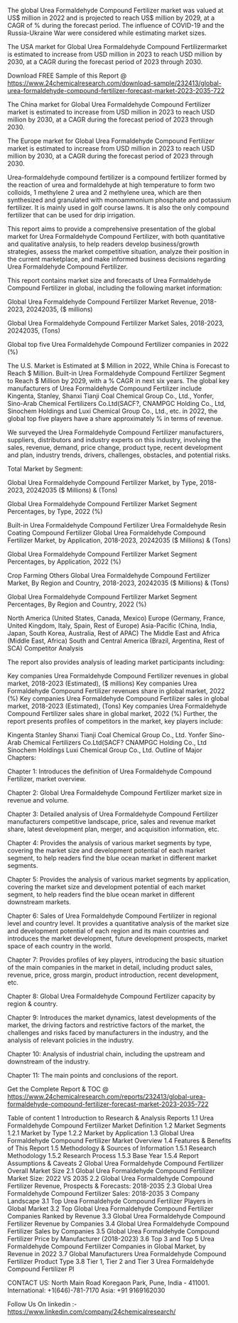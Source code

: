 The global Urea Formaldehyde Compound Fertilizer market was valued at US$ million in 2022 and is projected to reach US$ million by 2029, at a CAGR of % during the forecast period. The influence of COVID-19 and the Russia-Ukraine War were considered while estimating market sizes.

The USA market for Global Urea Formaldehyde Compound Fertilizermarket is estimated to increase from USD million in 2023 to reach USD million by 2030, at a CAGR during the forecast period of 2023 through 2030.

Download FREE Sample of this Report @ https://www.24chemicalresearch.com/download-sample/232413/global-urea-formaldehyde-compound-fertilizer-forecast-market-2023-2035-722

The China market for Global Urea Formaldehyde Compound Fertilizer market is estimated to increase from USD million in 2023 to reach USD million by 2030, at a CAGR during the forecast period of 2023 through 2030.

The Europe market for Global Urea Formaldehyde Compound Fertilizer market is estimated to increase from USD million in 2023 to reach USD million by 2030, at a CAGR during the forecast period of 2023 through 2030.

Urea-formaldehyde compound fertilizer is a compound fertilizer formed by the reaction of urea and formaldehyde at high temperature to form two colloids, 1 methylene 2 urea and 2 methylene urea, which are then synthesized and granulated with monoammonium phosphate and potassium fertilizer. It is mainly used in golf course lawns. It is also the only compound fertilizer that can be used for drip irrigation.

This report aims to provide a comprehensive presentation of the global market for Urea Formaldehyde Compound Fertilizer, with both quantitative and qualitative analysis, to help readers develop business/growth strategies, assess the market competitive situation, analyze their position in the current marketplace, and make informed business decisions regarding Urea Formaldehyde Compound Fertilizer.

This report contains market size and forecasts of Urea Formaldehyde Compound Fertilizer in global, including the following market information:

Global Urea Formaldehyde Compound Fertilizer Market Revenue, 2018-2023, 20242035, ($ millions)

Global Urea Formaldehyde Compound Fertilizer Market Sales, 2018-2023, 20242035, (Tons)

Global top five Urea Formaldehyde Compound Fertilizer companies in 2022 (%)

The U.S. Market is Estimated at $ Million in 2022, While China is Forecast to Reach $ Million.
Built-in Urea Formaldehyde Compound Fertilizer Segment to Reach $ Million by 2029, with a % CAGR in next six years.
The global key manufacturers of Urea Formaldehyde Compound Fertilizer include Kingenta, Stanley, Shanxi Tianji Coal Chemical Group Co., Ltd., Yonfer, Sino-Arab Chemical Fertilizers Co.Ltd(SACF?, CNAMPGC Holding Co., Ltd, Sinochem Holdings and Luxi Chemical Group Co., Ltd., etc. in 2022, the global top five players have a share approximately % in terms of revenue.

We surveyed the Urea Formaldehyde Compound Fertilizer manufacturers, suppliers, distributors and industry experts on this industry, involving the sales, revenue, demand, price change, product type, recent development and plan, industry trends, drivers, challenges, obstacles, and potential risks.

Total Market by Segment:

Global Urea Formaldehyde Compound Fertilizer Market, by Type, 2018-2023, 20242035 ($ Millions) & (Tons)

Global Urea Formaldehyde Compound Fertilizer Market Segment Percentages, by Type, 2022 (%)

Built-in Urea Formaldehyde Compound Fertilizer
Urea Formaldehyde Resin Coating Compound Fertilizer
Global Urea Formaldehyde Compound Fertilizer Market, by Application, 2018-2023, 20242035 ($ Millions) & (Tons)

Global Urea Formaldehyde Compound Fertilizer Market Segment Percentages, by Application, 2022 (%)

Crop Farming
Others
Global Urea Formaldehyde Compound Fertilizer Market, By Region and Country, 2018-2023, 20242035 ($ Millions) & (Tons)

Global Urea Formaldehyde Compound Fertilizer Market Segment Percentages, By Region and Country, 2022 (%)

North America (United States, Canada, Mexico)
Europe (Germany, France, United Kingdom, Italy, Spain, Rest of Europe)
Asia-Pacific (China, India, Japan, South Korea, Australia, Rest of APAC)
The Middle East and Africa (Middle East, Africa)
South and Central America (Brazil, Argentina, Rest of SCA)
Competitor Analysis

The report also provides analysis of leading market participants including:

Key companies Urea Formaldehyde Compound Fertilizer revenues in global market, 2018-2023 (Estimated), ($ millions)
Key companies Urea Formaldehyde Compound Fertilizer revenues share in global market, 2022 (%)
Key companies Urea Formaldehyde Compound Fertilizer sales in global market, 2018-2023 (Estimated), (Tons)
Key companies Urea Formaldehyde Compound Fertilizer sales share in global market, 2022 (%)
Further, the report presents profiles of competitors in the market, key players include:

Kingenta
Stanley
Shanxi Tianji Coal Chemical Group Co., Ltd.
Yonfer
Sino-Arab Chemical Fertilizers Co.Ltd(SACF?
CNAMPGC Holding Co., Ltd
Sinochem Holdings
Luxi Chemical Group Co., Ltd.
Outline of Major Chapters:

Chapter 1: Introduces the definition of Urea Formaldehyde Compound Fertilizer, market overview.

Chapter 2: Global Urea Formaldehyde Compound Fertilizer market size in revenue and volume.

Chapter 3: Detailed analysis of Urea Formaldehyde Compound Fertilizer manufacturers competitive landscape, price, sales and revenue market share, latest development plan, merger, and acquisition information, etc.

Chapter 4: Provides the analysis of various market segments by type, covering the market size and development potential of each market segment, to help readers find the blue ocean market in different market segments.

Chapter 5: Provides the analysis of various market segments by application, covering the market size and development potential of each market segment, to help readers find the blue ocean market in different downstream markets.

Chapter 6: Sales of Urea Formaldehyde Compound Fertilizer in regional level and country level. It provides a quantitative analysis of the market size and development potential of each region and its main countries and introduces the market development, future development prospects, market space of each country in the world.

Chapter 7: Provides profiles of key players, introducing the basic situation of the main companies in the market in detail, including product sales, revenue, price, gross margin, product introduction, recent development, etc.

Chapter 8: Global Urea Formaldehyde Compound Fertilizer capacity by region & country.

Chapter 9: Introduces the market dynamics, latest developments of the market, the driving factors and restrictive factors of the market, the challenges and risks faced by manufacturers in the industry, and the analysis of relevant policies in the industry.

Chapter 10: Analysis of industrial chain, including the upstream and downstream of the industry.

Chapter 11: The main points and conclusions of the report.

Get the Complete Report & TOC @ https://www.24chemicalresearch.com/reports/232413/global-urea-formaldehyde-compound-fertilizer-forecast-market-2023-2035-722

Table of content
1 Introduction to Research & Analysis Reports
1.1 Urea Formaldehyde Compound Fertilizer Market Definition
1.2 Market Segments
1.2.1 Market by Type
1.2.2 Market by Application
1.3 Global Urea Formaldehyde Compound Fertilizer Market Overview
1.4 Features & Benefits of This Report
1.5 Methodology & Sources of Information
1.5.1 Research Methodology
1.5.2 Research Process
1.5.3 Base Year
1.5.4 Report Assumptions & Caveats
2 Global Urea Formaldehyde Compound Fertilizer Overall Market Size
2.1 Global Urea Formaldehyde Compound Fertilizer Market Size: 2022 VS 2035
2.2 Global Urea Formaldehyde Compound Fertilizer Revenue, Prospects & Forecasts: 2018-2035
2.3 Global Urea Formaldehyde Compound Fertilizer Sales: 2018-2035
3 Company Landscape
3.1 Top Urea Formaldehyde Compound Fertilizer Players in Global Market
3.2 Top Global Urea Formaldehyde Compound Fertilizer Companies Ranked by Revenue
3.3 Global Urea Formaldehyde Compound Fertilizer Revenue by Companies
3.4 Global Urea Formaldehyde Compound Fertilizer Sales by Companies
3.5 Global Urea Formaldehyde Compound Fertilizer Price by Manufacturer (2018-2023)
3.6 Top 3 and Top 5 Urea Formaldehyde Compound Fertilizer Companies in Global Market, by Revenue in 2022
3.7 Global Manufacturers Urea Formaldehyde Compound Fertilizer Product Type
3.8 Tier 1, Tier 2 and Tier 3 Urea Formaldehyde Compound Fertilizer Pl

CONTACT US:
North Main Road Koregaon Park, Pune, India - 411001.
International: +1(646)-781-7170
Asia: +91 9169162030

Follow Us On linkedin :- https://www.linkedin.com/company/24chemicalresearch/
